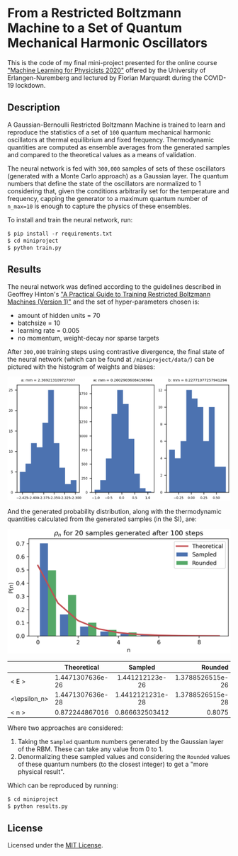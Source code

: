 # From a Restricted Boltzmann Machine to a Set of Quantum Mechanical Harmonic Oscillators

This is the code of my final mini-project presented for the online course ["Machine Learning for Physicists 2020"](https://pad.gwdg.de/s/HJtiTE__U) offered by the University of Erlangen-Nuremberg and lectured by Florian Marquardt during the COVID-19 lockdown.

## Description

A Gaussian-Bernoulli Restricted Boltzmann Machine is trained to learn and reproduce the statistics of a set of `100` quantum mechanical harmonic oscillators at thermal equilibrium and fixed frequency. Thermodynamic quantities are computed as ensemble averages from the generated samples and compared to the theoretical values as a means of validation.

The neural network is fed with `300,000` samples of sets of these oscillators (generated with a Monte Carlo approach) as a Gaussian layer. The quantum numbers that define the state of the oscillators are normalized to 1 considering that, given the conditions arbitrarily set for the temperature and frequency, capping the generator to a maximum quantum number of `n_max=10` is enough to capture the physics of these ensembles.

To install and train the neural network, run:

```
$ pip install -r requirements.txt
$ cd miniproject
$ python train.py
```

## Results

The neural network was defined according to the guidelines described in Geoffrey Hinton's ["A Practical Guide to Training Restricted Boltzmann Machines (Version 1)"](https://www.cs.toronto.edu/~hinton/absps/guideTR.pdf) and the set of hyper-parameters chosen is:

* amount of hidden units = 70
* batchsize = 10
* learning rate = 0.005
* no momentum, weight-decay nor sparse targets

After `300,000` training steps using contrastive divergence, the final state of the neural network (which can be found at `/miniproject/data/`) can be pictured with the histogram of weights and biases:

![Final state](./doc/final.png)

And the generated probability distribution, along with the thermodynamic quantities calculated from the generated samples (in the SI), are:

![Generated sample](./doc/pn.png)



|  | Theoretical   | Sampled  |  Rounded  |
| ------ | ------- |:-------------:| -----:|
| < E > | 1.4471307636e-26 | 1.441212123e-26 | 1.3788526515e-26 |
| <\epsilon_n> | 1.4471307636e-28 | 1.4412121231e-28 | 1.3788526515e-28 |
| < n > | 0.872244867016 | 0.866632503412 | 0.8075 |



Where two approaches are considered:

1. Taking the `Sampled` quantum numbers generated by the Gaussian layer of the RBM. These can take any value from 0 to 1.
2. Denormalizing these sampled values and considering the `Rounded` values of these quantum numbers (to the closest integer) to get a "more physical result".

Which can be reproduced by running:

```
$ cd miniproject
$ python results.py
```

## License

Licensed under the [MIT License](https://github.com/peguerosdc/ml4phy-quantum-oscillators/blob/master/LICENSE).
